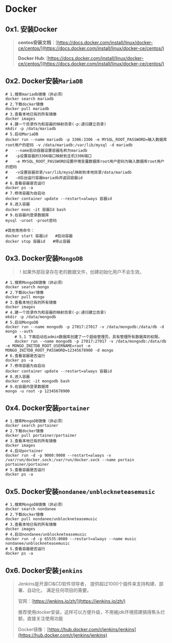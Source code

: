 # Docker

## 0x1. 安装Docker

> **centos安装文档**：[https://docs.docker.com/install/linux/docker-ce/centos/](https://docs.docker.com/install/linux/docker-ce/centos/)
>
> **Docker Hub**: [https://docs.docker.com/install/linux/docker-ce/centos/](https://docs.docker.com/install/linux/docker-ce/centos/)



## 0x2. Docker安装`MariaDB`

```shell
# 1.搜索mariadb镜像（非必须）
docker search mariadb
# 2.下载docker镜像
docker pull mariadb
# 3.查看本地已有的所有镜像
docker images
# 4.建一个目录作为和容器的映射目录(-p:递归建立目录)
mkdir -p /data/mariadb
# 5.启动MariaDB
docker run --name mariadb -p 3306:3306 -e MYSQL_ROOT_PASSWORD=输入数据库root用户的密码 -v /data/mariadb:/var/lib/mysql -d mariadb
#　　--name启动容器设置容器名称为mariadb
#　　-p设置容器的3306端口映射到主机3306端口
#　　-e MYSQL_ROOT_PASSWORD设置环境变量数据库root用户密码为输入数据库root用户的密码
#　　-v设置容器目录/var/lib/mysql映射到本地目录/data/mariadb
#　　-d后台运行容器mariadb并返回容器id
# 6.查看容器是否运行
docker ps -a 
# 7.修改容器为自启动
docker container update --restart=always 容器id
# 8.进入容器
docker exec -it 容器Id bash
# 9.在容器内登录数据库
mysql -uroot -proot密码

#其他常用命令：
docker start 容器id　　#启动容器
docker stop 容器id　　#停止容器
```



## 0x3. Docker安装`MongoDB`

> ！如果外部目录存在老的数据文件，创建初始化用户不会生效。

```shell
# 1.搜索MongoDB镜像（非必须）
docker search mongo
# 2.下载docker镜像
docker pull mongo
# 3.查看本地已有的所有镜像
docker images
# 4.建一个目录作为和容器的映射目录(-p:递归建立目录)
mkdir -p /data/mongodb
# 5.启动MongoDB
docker run --name mongodb -p 27017:27017 -v /data/mongodb:/data/db -d mongo --auth
    # 5.1 下面启动在admin数据库创建了一个超级管理员，具有管理所有数据库的权限。
    docker run --name mongodb -p 27017:27017 -v /data/mongodb:/data/db -e MONGO_INITDB_ROOT_USERNAME=root -e MONGO_INITDB_ROOT_PASSWORD=12345678900 -d mongo
# 6.查看容器是否运行
docker ps -a 
# 7.修改容器为自启动
docker container update --restart=always 容器id
# 8.进入容器
docker exec -it mongodb bash
# 9.在容器内登录数据库
mongo -u root -p 12345678900
```



## 0x4. Docker安装`portainer`

```shell
# 1.搜索MongoDB镜像（非必须）
docker search portainer
# 2.下载docker镜像
docker pull portainer/portainer
# 3.查看本地已有的所有镜像
docker images
# 4.启动portainer
docker run -d -p 9000:9000 --restart=always -v /var/run/docker.sock:/var/run/docker.sock --name portain portainer/portainer
# 5.查看容器是否运行
docker ps -a 
```



## 0x5. Docker安装`nondanee/unblockneteasemusic`

```shell
# 1.搜索MongoDB镜像（非必须）
docker search nondanee
# 2.下载docker镜像
docker pull nondanee/unblockneteasemusic
# 3.查看本地已有的所有镜像
docker images
# 4.启动nondanee/unblockneteasemusic
docker run -d -p 65535:8080 --restart=always --name music nondanee/unblockneteasemusic
# 5.查看容器是否运行
docker ps -a 
```



## 0x6. Docker安装`jenkins`

> Jenkins是开源CI&CD软件领导者， 提供超过1000个插件来支持构建、部署、自动化， 满足任何项目的需要。
>
> 官网：[https://jenkins.io/zh/](https://jenkins.io/zh/)
>
> 推荐使用docker安装，这样可以方便升级，不用被jdk环境搭建搞得焦头烂额，直接关注使用功能
>
> Docker镜像：[https://hub.docker.com/r/jenkins/jenkins](https://hub.docker.com/r/jenkins/jenkins)

```bash

```



